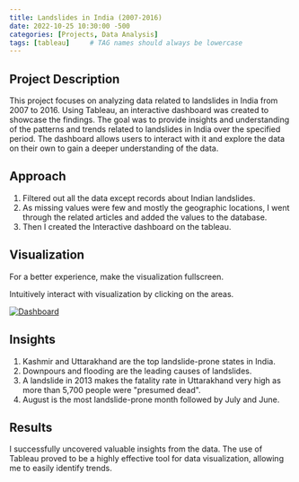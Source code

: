 ```yaml
---
title: Landslides in India (2007-2016)
date: 2022-10-25 10:30:00 -500
categories: [Projects, Data Analysis]
tags: [tableau]     # TAG names should always be lowercase
---
```


## Project Description

This project focuses on analyzing data related to landslides in India from 2007 to 2016. Using Tableau, an interactive dashboard was created to showcase the findings. The goal was to provide insights and understanding of the patterns and trends related to landslides in India over the specified period. The dashboard allows users to interact with it and explore the data on their own to gain a deeper understanding of the data.

## Approach

1. Filtered out all the data except records about Indian landslides.
2. As missing values were few and mostly the geographic locations, I went through the related articles and added the values to the database.
3. Then I created the Interactive dashboard on the tableau.

## Visualization

For a better experience, make the visualization fullscreen.

Intuitively interact with visualization by clicking on the areas.

<html lang="en">
<head>
  <meta charset="utf-8">
  <title>Embedded Analytics with Tableau Cloud</title>
</head>
<body>
    <div class='tableauPlaceholder' id='viz1675487638992' style='position: relative'><noscript><a href='#'><img alt='Dashboard ' src='https:&#47;&#47;public.tableau.com&#47;static&#47;images&#47;2T&#47;2TDZCXRZX&#47;1_rss.png' style='border: none' /></a></noscript><object class='tableauViz'  style='display:none;'><param name='host_url' value='https%3A%2F%2Fpublic.tableau.com%2F' /> <param name='embed_code_version' value='3' /> <param name='path' value='shared&#47;2TDZCXRZX' /> <param name='toolbar' value='yes' /><param name='static_image' value='https:&#47;&#47;public.tableau.com&#47;static&#47;images&#47;2T&#47;2TDZCXRZX&#47;1.png' /> <param name='animate_transition' value='yes' /><param name='display_static_image' value='yes' /><param name='display_spinner' value='yes' /><param name='display_overlay' value='yes' /><param name='display_count' value='yes' /><param name='language' value='en-US' /></object></div>                <script type='text/javascript'>                    var divElement = document.getElementById('viz1675487638992');                    var vizElement = divElement.getElementsByTagName('object')[0];                    if ( divElement.offsetWidth > 800 ) { vizElement.style.width='100%';vizElement.style.height=(divElement.offsetWidth*0.75)+'px';} else if ( divElement.offsetWidth > 500 ) { vizElement.style.width='100%';vizElement.style.height=(divElement.offsetWidth*0.75)+'px';} else { vizElement.style.width='100%';vizElement.style.height='1727px';}                     var scriptElement = document.createElement('script');                    scriptElement.src = 'https://public.tableau.com/javascripts/api/viz_v1.js';                    vizElement.parentNode.insertBefore(scriptElement, vizElement);                </script>
</body>
</html>

## Insights

1. Kashmir and Uttarakhand are the top landslide-prone states in India.
2. Downpours and flooding are the leading causes of landslides.
3. A landslide in 2013 makes the fatality rate in Uttarakhand very high as more than 5,700 people were "presumed dead".
4. August is the most landslide-prone month followed by July and June.

## Results

I successfully uncovered valuable insights from the data. The use of Tableau proved to be a highly effective tool for data visualization, allowing me to easily identify trends.